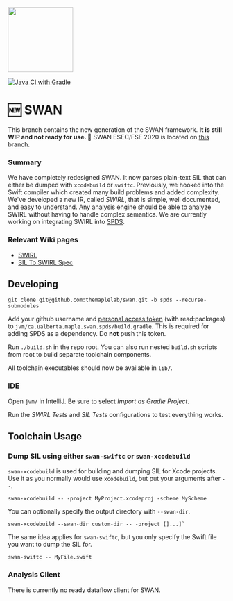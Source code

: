 <img src="https://karimali.ca/resources/images/projects/swan.png" width="150">

[![Java CI with Gradle](https://github.com/themaplelab/swan/workflows/Java%20CI%20with%20Gradle/badge.svg?branch=spds)](https://github.com/themaplelab/swan/actions)

# :new: SWAN

This branch contains the new generation of the SWAN framework. **It is still WIP and not ready for use. ​**:construction: SWAN ESEC/FSE 2020 is located on [this](https://github.com/themaplelab/swan/tree/master) branch.

###  Summary

We have completely redesigned SWAN. It now parses plain-text SIL that can either be dumped with `xcodebuild` or `swiftc`. Previously, we hooked into the Swift compiler which created many build problems and added complexity. We've developed a new IR, called *SWIRL*, that is simple, well documented, and easy to understand. Any analysis engine should be able to analyze SWIRL without having to handle complex semantics. We are currently working on integrating SWIRL into [SPDS](https://github.com/CodeShield-Security/SPDS).

### Relevant Wiki pages

- [SWIRL](https://github.com/themaplelab/swan/wiki/SWIRL)
- [SIL To SWIRL Spec](https://github.com/themaplelab/swan/wiki/SIL-To-SWIRL-Spec)

## Developing

```
git clone git@github.com:themaplelab/swan.git -b spds --recurse-submodules
```

Add your github username and [personal access token](https://docs.github.com/en/github/authenticating-to-github/creating-a-personal-access-token) (with read:packages) to `jvm/ca.ualberta.maple.swan.spds/build.gradle`. This is required for adding SPDS as a dependency. Do **not** push this token.

Run `./build.sh` in the repo root. You can also run nested `build.sh` scripts from root to build separate toolchain components.

All toolchain executables should now be available in `lib/`.
### IDE

Open `jvm/` in IntelliJ. Be sure to select *Import as Gradle Project*.

Run the *SWIRL Tests* and *SIL Tests* configurations to test everything works.

## Toolchain Usage

### Dump SIL using either `swan-swiftc` or `swan-xcodebuild`

`swan-xcodebuild` is used for building and dumping SIL for Xcode projects. Use it as you normally would use `xcodebuild`, but put your arguments after `--`.
```
swan-xcodebuild -- -project MyProject.xcodeproj -scheme MyScheme
```
You can optionally specify the output directory with `--swan-dir`.
```
swan-xcodebuild --swan-dir custom-dir -- -project []...]`
```
The same idea applies for `swan-swiftc`, but you only specify the Swift file you want to dump the SIL for.
```
swan-swiftc -- MyFile.swift
```

### Analysis Client

There is currently no ready dataflow client for SWAN.